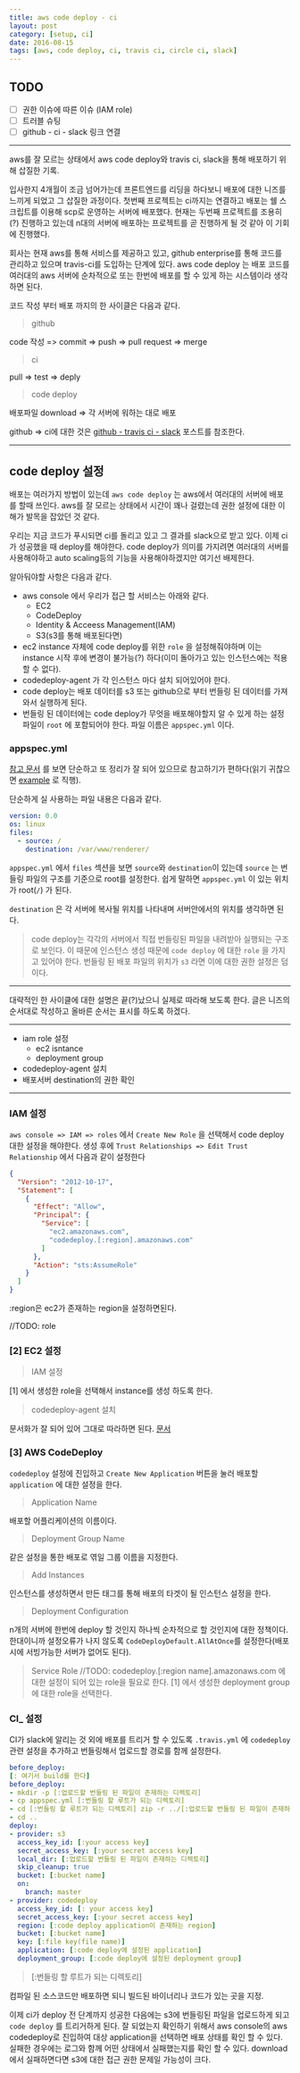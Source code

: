 ```yaml
---
title: aws code deploy - ci
layout: post
category: [setup, ci]
date: 2016-08-15
tags: [aws, code deploy, ci, travis ci, circle ci, slack]
---
```



## TODO

- [ ] 권한 이슈에 따른 이슈 (IAM role)
- [ ] 트러블 슈팅
- [ ] github - ci - slack 링크 연결

---

aws를 잘 모르는 상태에서 aws code deploy와 travis ci, slack을 통해 배포하기 위해 삽질한 기록.

입사한지 4개월이 조금 넘어가는데 프론트엔드를 리딩을 하다보니 배포에 대한 니즈를 느끼게 되었고 그 삽질한 과정이다. 첫번째 프로젝트는 ci까지는 연결하고 배포는 쉘 스크립트를 이용해 scp로 운영하는 서버에 배포했다. 현재는 두번째 프로젝트를 조용히(?) 진행하고 있는데 n대의 서버에 배포하는 프로젝트를 곧 진행하게 될 것 같아 이 기회에 진행했다.

회사는 현재 aws를 통해 서비스를 제공하고 있고, github enterprise를 통해 코드를 관리하고 있으며 travis-ci를 도입하는 단계에 있다. aws code deploy 는 배포 코드를 여러대의 aws 서버에 순차적으로 또는 한번에 배포를 할 수 있게 하는 시스템이라 생각하면 된다.

코드 작성 부터 배포 까지의 한 사이클은 다음과 같다.

> github

code 작성 => commit => push => pull request => merge

> ci

pull => test => deply

> code deploy

배포파일 download => 각 서버에 워하는 대로 배포

github => ci에 대한 것은 [github - travis ci - slack](XXX) 포스트를 참조한다.

---

## code deploy 설정

배포는 여러가지 방법이 있는데 `aws code deploy` 는 aws에서 여러대의 서버에 배포를 할때 쓰인다. aws를 잘 모르는 상태에서 시간이 꽤나 걸렸는데 권한 설정에 대한 이해가 발목을 잡았던 것 같다.

우리는 지금 코드가 푸시되면 ci를 돌리고 있고 그 결과를 slack으로 받고 있다. 이제 ci가 성공했을 때 deploy를 해야한다. code deploy가 의미를 가지려면 여러대의 서버를 사용해야하고 auto scaling등의 기능을 사용해야하겠지만 여기선 배제한다.

알아둬야할 사항은 다음과 같다.

* aws console 에서 우리가 접근 할 서비스는 아래와 같다.
    * EC2
    * CodeDeploy
    * Identity & Acceess Management(IAM)
    * S3(s3를 통해 배포된다면)
* ec2 instance 자체에 code deploy를 위한 `role` 을 설정해줘야하며 이는 instance 시작 후에 변경이 불가능(?) 하다(이미 돌아가고 있는 인스턴스에는 적용할 수 없다).
* codedeploy-agent 가 각 인스턴스 마다 설치 되어있어야 한다.
* code deploy는 배포 데이터를 s3 또는 github으로 부터 번들링 된 데이터를 가져와서 실행하게 된다.
* 번들링 된 데이터에는 code deploy가 무엇을 배포해야할지 알 수 있게 하는 설정파일이 `root` 에 포함되어야 한다. 파일 이름은 `appspec.yml` 이다.

### appspec.yml

[참고 문서](http://docs.aws.amazon.com/ko_kr/codedeploy/latest/userguide/app-spec-ref.html) 를 보면 단순하고 또 정리가 잘 되어 있으므로 참고하기가 편하다(읽기 귀찮으면 [example](http://docs.aws.amazon.com/ko_kr/codedeploy/latest/userguide/app-spec-ref-example.html) 로 직행).

단순하게 실 사용하는 파일 내용은 다음과 같다.

```yaml
version: 0.0
os: linux
files:
  - source: /
    destination: /var/www/renderer/
```

`appspec.yml` 에서 `files` 섹션을 보면 `source`와 `destination`이 있는데 `source` 는 번들링 파일의 구조를 기준으로 root를 설정한다. 쉽게 말하면 `appspec.yml` 이 있는 위치가 root(`/`) 가 된다.

`destination` 은 각 서버에 복사될 위치를 나타내며 서버안에서의 위치를 생각하면 된다. 

> code deploy는 각각의 서버에서 직접 번들링된 파일을 내려받아 실행되는 구조로 보인다. 이 때문에 인스턴스 생성 때문에 `code deploy` 에 대한 `role` 을 가지고 있어야 한다. 번들링 된 배포 파일의 위치가 `s3` 라면 이에 대한 권한 설정은 덤이다. 

---

대략적인 한 사이클에 대한 설명은 끝(?)났으니 실제로 따라해 보도록 한다. 글은 니즈의 순서대로 작성하고 올바른 순서는 표시를 하도록 하겠다.

---
* iam role 설정
    * ec2 isntance
    * deployment group
* codedeploy-agent 설치
* 배포서버 destination의 권한 확인
---

### IAM 설정

`aws console => IAM => roles` 에서 `Create New Role` 을 선택해서 code deploy 대한 설정을 해야한다. 생성 후에 `Trust Relationships => Edit Trust Relationship` 에서 다음과 같이 설정한다

```json
{
  "Version": "2012-10-17",
  "Statement": [
    {
      "Effect": "Allow",
      "Principal": {
        "Service": [
          "ec2.amazonaws.com",
          "codedeploy.[:region].amazonaws.com"
        ]
      },
      "Action": "sts:AssumeRole"
    }
  ]
}
```

:region은 ec2가 존재하는 region을 설정하면된다.

//TODO: role

### [2] EC2 설정

> IAM 설정

[1] 에서 생성한 role을 선택해서 instance를 생성 하도록 한다.

> codedeploy-agent 설치

문서화가 잘 되어 있어 그대로 따라하면 된다. [문서](http://docs.aws.amazon.com/ko_kr/codedeploy/latest/userguide/how-to-run-agent-install.html)

### [3] AWS CodeDeploy

`codedeploy` 설정에 진입하고 `Create New Application` 버튼을 눌러 배포할 `application` 에 대한 설정을 한다.

> Application Name

배포할 어플리케이션의 이름이다.

> Deployment Group Name

같은 설정을 통한 배포로 엮일 그룹 이름을 지정한다.

> Add Instances

인스턴스를 생성하면서 만든 태그를 통해 배포의 타겟이 될 인스턴스 설정을 한다.

> Deployment Configuration

n개의 서버에 한번에 deploy 할 것인지 하나씩 순차적으로 할 것인지에 대한 정책이다. 한대이니까 설정오류가 나지 않도록 `CodeDeployDefault.AllAtOnce`를 설정한다(배포시에 서빙가능한 서버가 없어도 된다).

> Service Role
    //TODO: codedeploy.[:region name].amazonaws.com 에 대한 설정이 되어 있는 role을 필요로 한다.
    [1] 에서 생성한 deployment group 에 대한 role을 선택한다.

### CI_ 설정

CI가 slack에 알리는 것 외에 배포를 트리거 할 수 있도록 `.travis.yml` 에 `codedeploy` 관련 설정을 추가하고 번들링해서 업로드할 경로를 함께 설정한다.

```yml
before_deploy:
[: 여기서 build를 한다]
before_deploy:
- mkdir -p [:업로드할 번들링 된 파일이 존재하는 디렉토리]
- cp appspec.yml [:번들링 할 루트가 되는 디렉토리]
- cd [:번들링 할 루트가 되는 디렉토리] zip -r ../[:업로드할 번들링 된 파일이 존재하는 디렉토리]/[:file key(file name)] .
- cd ..
deploy:
- provider: s3
  access_key_id: [:your access key]
  secret_access_key: [:your secret access key]
  local_dir: [:업로드할 번들링 된 파일이 존재하는 디렉토리]
  skip_cleanup: true
  bucket: [:bucket name]
  on:
    branch: master
- provider: codedeploy
  access_key_id: [: your access key]
  secret_access_key: [:your secret access key]
  region: [:code deploy application이 존재하는 region]
  bucket: [:bucket name]
  key: [:file key(file name)]
  application: [:code deploy에 설정된 application]
  deployment_group: [:code deploy에 설정된 deployment group]
```

> [:번들링 할 루트가 되는 디렉토리]

컴파일 된 소스코드만 배포하면 되니 빌드된 바이너리나 코드가 있는 곳을 지정.

이제 ci가 deploy 전 단계까지 성공한 다음에는 s3에 번들링된 파일을 업로드하게 되고 `code deploy` 를 트리거하게 된다. 잘 되었는지 확인하기 위해서 aws console의 aws codedeploy로 진입하여 대상 application을 선택하면 배포 상태를 확인 할 수 있다. 실패한 경우에는 로그와 함께 어떤 상태에서 실패했는지를 확인 할 수 있다. download 에서 실패하면다면 s3에 대한 접근 권한 문제일 가능성이 크다.
